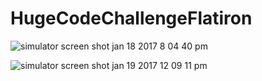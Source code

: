 # HugeCodeChallengeFlatiron



![simulator screen shot jan 18 2017 8 04 40 pm](https://cloud.githubusercontent.com/assets/20054419/22089522/af620aa0-ddb9-11e6-880b-593c4c292062.png)


![simulator screen shot jan 19 2017 12 09 11 pm](https://cloud.githubusercontent.com/assets/20054419/22116958/23fdc4a4-de40-11e6-9f0b-1ff5d8737dec.png)

